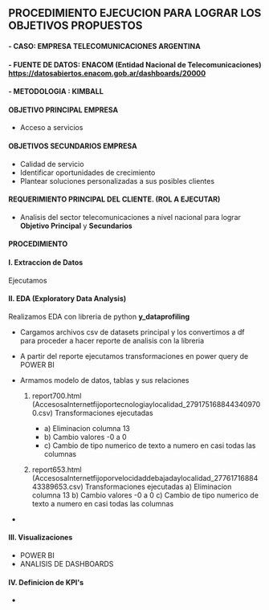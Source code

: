 ## PROCEDIMIENTO EJECUCION PARA LOGRAR LOS OBJETIVOS PROPUESTOS

#### - CASO: EMPRESA TELECOMUNICACIONES ARGENTINA

#### - FUENTE DE DATOS:  ENACOM (Entidad Nacional de Telecomunicaciones) https://datosabiertos.enacom.gob.ar/dashboards/20000

#### - METODOLOGIA : KIMBALL

#### OBJETIVO PRINCIPAL EMPRESA

- Acceso a servicios

#### OBJETIVOS SECUNDARIOS EMPRESA

- Calidad de servicio
- Identificar oportunidades de crecimiento
- Plantear soluciones personalizadas a sus posibles clientes

#### REQUERIMIENTO PRINCIPAL DEL CLIENTE. (ROL A EJECUTAR)

- Analisis del sector telecomunicaciones a nivel nacional para lograr **Objetivo Principal** y **Secundarios**

#### PROCEDIMIENTO

#### I.    Extraccion de Datos

Ejecutamos 
#### II.   EDA (Exploratory Data Analysis)

Realizamos EDA con libreria de python **y_dataprofiling**
- Cargamos archivos csv de datasets principal y los convertimos a df para proceder a hacer reporte de analisis con la libreria
- A partir del reporte ejecutamos transformaciones en power query de POWER BI
- Armamos modelo de datos, tablas y sus relaciones

  1) report700.html (AccesosaInternetfijoportecnologiaylocalidad_2791751688443409700.csv)
     Transformaciones ejecutadas
     - a) Eliminacion columna 13
     - b) Cambio valores -0 a 0
     - c) Cambio de tipo numerico de texto a numero en casi todas las columnas

  2) report653.html (AccesosaInternetfijoporvelocidaddebajadaylocalidad_2776171688443389653.csv)
     Transformaciones ejecutadas
     a) Eliminacion columna 13
     b) Cambio valores -0 a 0
     c) Cambio de tipo numerico de texto a numero en casi todas las columnas
- 
#### III.  Visualizaciones

- POWER BI
- ANALISIS DE DASHBOARDS

#### IV.   Definicion de KPI's

- 



